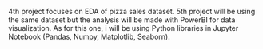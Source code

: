 4th project focuses on EDA of pizza sales dataset.
5th project will be using the same dataset but the analysis will be made with PowerBI for data visualization.
As for this one, i will be using Python libraries in Jupyter Notebook (Pandas, Numpy, Matplotlib, Seaborn).
